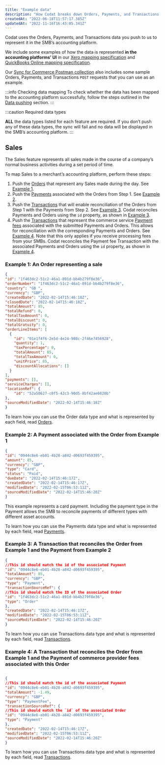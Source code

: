 ```yaml
---
title: "Example data"
description: "How Codat breaks down Orders, Payments, and Transactions data to represent it in the SMB’s accounting platform"
createdAt: "2022-06-18T11:57:17.385Z"
updatedAt: "2022-11-16T16:43:05.341Z"
---
```


Codat uses the Orders, Payments, and Transactions data you push to us to represent it in the SMB’s accounting platform.

We include some examples of how the data is represented **in the accounting platforms’ UI** in our [Xero mapping specification](/integrations/accounting/xero/xero-mapping-specification) and [QuickBooks Online mapping specification](/qbo-mapping-specification).

Our [Sync for Commerce Postman collection](https://postman.codat.io/#166a0b48-9f98-47f6-91cd-0986a3de626f) also includes some sample Orders, Payments, and Transactions `POST` requests that you can use as an example.

:::info Checking data mapping
To check whether the data has been mapped to the accounting platform successfully, follow the steps outlined in the [Data pushing](/sync-data-pushing) section.
:::

:::caution Required data types

**ALL** the data types listed for each feature are required. If you don’t push any of these data types, the sync will fail and no data will be displayed in the SMB’s accounting platform.
:::

## Sales

The Sales feature represents all sales made in the course of a company’s normal business activities during a set period of time.

To map Sales to a merchant’s accounting platform, perform these steps:

1. Push the [Orders](/commerce-api#/schemas/orders) that represent any Sales made during the day. See [Example 1](/functional-examples-of-data#example-1-an-order-representing-a-sale).
2. Push the [Payments](/commerce-api#/schemas/payments) associated with the Orders from Step 1. See [Example 2](/functional-examples-of-data#example-2-a-payment-associated-with-the-order-from-example-1).
3. Push the [Transactions](/commerce-api#/schemas/transactions) that will enable reconciliation of the Orders from Step 1 with the Payments from Step 2. See [Example 3](/functional-examples-of-data#example-3-a-transaction-that-reconciles-the-order-from-example-1-and-the-payment-from-example-2).
   Codat reconciles Payments and Orders using the `id` property, as shown in [Example 3](/functional-examples-of-data#example-3-a-transaction-that-reconciles-the-order-from-example-1-and-the-payment-from-example-2).
4. Push the [Transactions](/commerce-api#/schemas/transactions) that represent the commerce service [Payment fees](/integrations/accounting/xero/xero-mapping-specification#payment-fees) associated with the submitted Payments and Orders. This allows for reconciliation with the corresponding Payments and Orders. See [Example 4](/functional-examples-of-data#example-4-a-transaction-that-reconciles-the-order-from-example-1-and-the-payment-of-commerce-provider-fees-associated-with-this-order).
   Note that this only applies if you receive processing fees from your SMBs.
   Codat reconciles the Payment fee Transaction with the associated Payments and Orders using the `id` property, as shown in [Example 4](/functional-examples-of-data#example-4-a-transaction-that-reconciles-the-order-from-example-1-and-the-payment-of-commerce-provider-fees-associated-with-this-order).

### Example 1: An Order representing a sale

```json
{
"id": "1f463dc2-51c2-46a1-891d-bb4b279f8e36",
"orderNumber": "1f463dc2-51c2-46a1-891d-bb4b279f8e36",
"country": "GB ",
"currency": "GBP",
"createdDate": "2022-02-14T15:46:18Z",
"closedDate": "2022-02-14T15:46:18Z",
"totalAmount": 85,
"totalRefund": 0,
"totalTaxAmount": 0,
"totalDiscount": 0,
"totalGratuity": 0,
"orderLineItems": [
  {
    "id": "01e1f4f6-2e5d-4e24-908c-2f46e7456928",
    "quantity": 1,
    "taxPercentage": 0,
    "totalAmount": 85,
    "totalTaxAmount": 0,
    "unitPrice": 85,
    "discountAllocations": []
  }
],
"payments": [],
"serviceCharges": [],
"locationRef": {
    "id": "52a50627-c0f5-42c3-90d5-8bf42ae6020b"
},
"sourceModifiedDate": "2022-02-14T15:46:18Z"
}

```

To learn how you can use the Order data type and what is represented by each field, read [Orders](/commerce-api#/schemas/orders).

### Example 2: A Payment associated with the Order from Example 1

```json
{
"id": "0944c8e6-eb01-4b28-a842-d0693f459395",
"amount": 85,
"currency": "GBP",
"type": "Card",
"status": "Paid",
"dueDate": "2022-02-14T15:46:17Z",
"createdDate": "2022-02-14T15:46:17Z",
"modifiedDate": "2022-02-15T06:53:11Z",
"sourceModifiedDate": "2022-02-14T15:46:20Z"
}

```
This example represents a card payment. Including the payment type in the Payment allows the SMB to reconcile payments of different types with different asset accounts.

To learn how you can use the Payments data type and what is represented by each field, read [Payments](/accounting-api#/schemas/payments).

### Example 3: A Transaction that reconciles the Order from Example 1 and the Payment from Example 2

```json
{
//This id should match the id of the associated Payment
"id": "0944c8e6-eb01-4b28-a842-d0693f459395",
"totalAmount": 85,
"currency": "GBP",
"type": "Payment",
"transactionSourceRef": {
//This id should match the ID of the associated Order
"id": "1f463dc2-51c2-46a1-891d-bb4b279f8e36",
"type": "Order"
},
"createdDate": "2022-02-14T15:46:17Z",
"modifiedDate": "2022-02-15T06:53:11Z",
"sourceModifiedDate": "2022-02-14T15:46:20Z"
}

```

To learn how you can use Transactions data type and what is represented by each field, read [Transactions](/commerce-api#/schemas/transactions).

### Example 4: A Transaction that reconciles the Order from Example 1 and the Payment of commerce provider fees associated with this Order
```json

{
//This id should match the id of the associated Payment
"id": "0944c8e6-eb01-4b28-a842-d0693f459395",
"totalAmount": -1.49,
"currency": "GBP",
"type": "PaymentFee",
"transactionSourceRef": {
//This id should match the `id` of the associated Order
"id": "0944c8e6-eb01-4b28-a842-d0693f459395",
"type": "Payment"
},
"createdDate": "2022-02-14T15:46:17Z",
"modifiedDate": "2022-02-15T06:53:11Z",
"sourceModifiedDate": "2022-02-14T15:46:20Z"
}

```

To learn how you can use Transactions data type and what is represented by each field, read [Transactions](/commerce-api#/schemas/transactions).